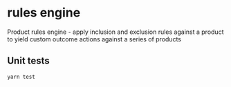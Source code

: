 # rules engine

Product rules engine - apply inclusion and exclusion rules against a product to yield custom outcome actions against a series of products

## Unit tests

```bash
yarn test
```
